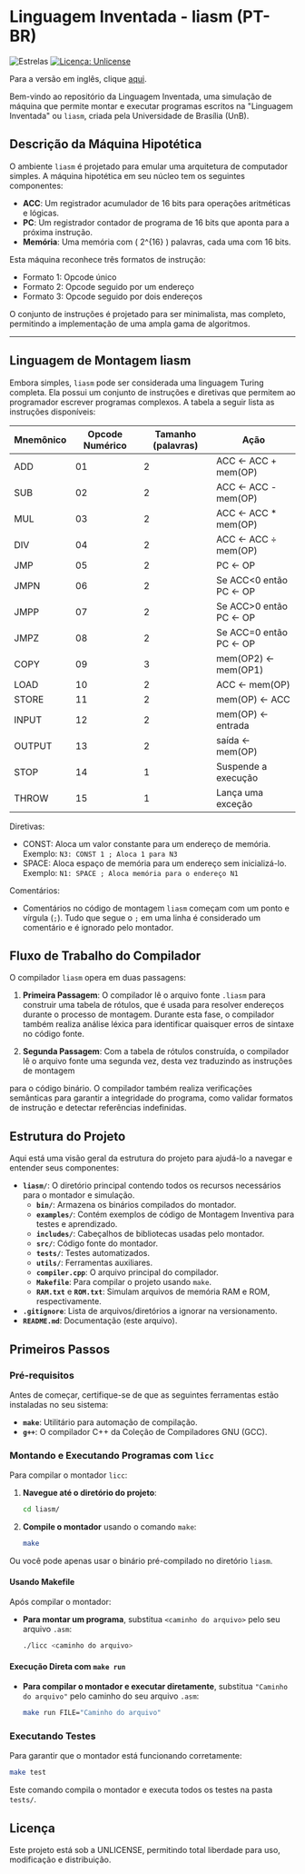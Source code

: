# Linguagem Inventada - liasm (PT-BR)

![Estrelas](https://img.shields.io/github/stars/yantavares/paineis-do-carmo)
[![Licença: Unlicense](https://img.shields.io/badge/license-Unlicense-blue.svg)](http://unlicense.org/)

Para a versão em inglês, clique [aqui](README.md).

Bem-vindo ao repositório da Linguagem Inventada, uma simulação de máquina que permite montar e executar programas escritos na "Linguagem Inventada" ou `liasm`, criada pela Universidade de Brasília (UnB).

## Descrição da Máquina Hipotética

O ambiente `liasm` é projetado para emular uma arquitetura de computador simples. A máquina hipotética em seu núcleo tem os seguintes componentes:

- **ACC**: Um registrador acumulador de 16 bits para operações aritméticas e lógicas.
- **PC**: Um registrador contador de programa de 16 bits que aponta para a próxima instrução.
- **Memória**: Uma memória com \( 2^{16} \) palavras, cada uma com 16 bits.

Esta máquina reconhece três formatos de instrução:

- Formato 1: Opcode único
- Formato 2: Opcode seguido por um endereço
- Formato 3: Opcode seguido por dois endereços

O conjunto de instruções é projetado para ser minimalista, mas completo, permitindo a implementação de uma ampla gama de algoritmos.

---

## Linguagem de Montagem liasm

Embora simples, `liasm` pode ser considerada uma linguagem Turing completa. Ela possui um conjunto de instruções e diretivas que permitem ao programador escrever programas complexos. A tabela a seguir lista as instruções disponíveis:

| Mnemônico | Opcode Numérico | Tamanho (palavras) | Ação                    |
| --------- | --------------- | ------------------ | ----------------------- |
| ADD       | 01              | 2                  | ACC <- ACC + mem(OP)    |
| SUB       | 02              | 2                  | ACC <- ACC - mem(OP)    |
| MUL       | 03              | 2                  | ACC <- ACC \* mem(OP)   |
| DIV       | 04              | 2                  | ACC <- ACC ÷ mem(OP)    |
| JMP       | 05              | 2                  | PC <- OP                |
| JMPN      | 06              | 2                  | Se ACC<0 então PC <- OP |
| JMPP      | 07              | 2                  | Se ACC>0 então PC <- OP |
| JMPZ      | 08              | 2                  | Se ACC=0 então PC <- OP |
| COPY      | 09              | 3                  | mem(OP2) <- mem(OP1)    |
| LOAD      | 10              | 2                  | ACC <- mem(OP)          |
| STORE     | 11              | 2                  | mem(OP) <- ACC          |
| INPUT     | 12              | 2                  | mem(OP) <- entrada      |
| OUTPUT    | 13              | 2                  | saída <- mem(OP)        |
| STOP      | 14              | 1                  | Suspende a execução     |
| THROW     | 15              | 1                  | Lança uma exceção       |

Diretivas:

- CONST: Aloca um valor constante para um endereço de memória.
  Exemplo: `N3: CONST 1 ; Aloca 1 para N3`
- SPACE: Aloca espaço de memória para um endereço sem inicializá-lo.
  Exemplo: `N1: SPACE ; Aloca memória para o endereço N1`

Comentários:

- Comentários no código de montagem `liasm` começam com um ponto e vírgula (`;`).
  Tudo que segue o `;` em uma linha é considerado um comentário e é ignorado pelo montador.

## Fluxo de Trabalho do Compilador

O compilador `liasm` opera em duas passagens:

1. **Primeira Passagem**: O compilador lê o arquivo fonte `.liasm` para construir uma tabela de rótulos, que é usada para resolver endereços durante o processo de montagem. Durante esta fase, o compilador também realiza análise léxica para identificar quaisquer erros de sintaxe no código fonte.

2. **Segunda Passagem**: Com a tabela de rótulos construída, o compilador lê o arquivo fonte uma segunda vez, desta vez traduzindo as instruções de montagem

para o código binário. O compilador também realiza verificações semânticas para garantir a integridade do programa, como validar formatos de instrução e detectar referências indefinidas.

## Estrutura do Projeto

Aqui está uma visão geral da estrutura do projeto para ajudá-lo a navegar e entender seus componentes:

- **`liasm/`**: O diretório principal contendo todos os recursos necessários para o montador e simulação.
  - **`bin/`**: Armazena os binários compilados do montador.
  - **`examples/`**: Contém exemplos de código de Montagem Inventiva para testes e aprendizado.
  - **`includes/`**: Cabeçalhos de bibliotecas usadas pelo montador.
  - **`src/`**: Código fonte do montador.
  - **`tests/`**: Testes automatizados.
  - **`utils/`**: Ferramentas auxiliares.
  - **`compiler.cpp`**: O arquivo principal do compilador.
  - **`Makefile`**: Para compilar o projeto usando `make`.
  - **`RAM.txt`** e **`ROM.txt`**: Simulam arquivos de memória RAM e ROM, respectivamente.
- **`.gitignore`**: Lista de arquivos/diretórios a ignorar na versionamento.
- **`README.md`**: Documentação (este arquivo).

## Primeiros Passos

### Pré-requisitos

Antes de começar, certifique-se de que as seguintes ferramentas estão instaladas no seu sistema:

- **`make`**: Utilitário para automação de compilação.
- **`g++`**: O compilador C++ da Coleção de Compiladores GNU (GCC).

### Montando e Executando Programas com `licc`

Para compilar o montador `licc`:

1. **Navegue até o diretório do projeto**:

   ```bash
   cd liasm/
   ```

2. **Compile o montador** usando o comando `make`:

   ```bash
   make
   ```

Ou você pode apenas usar o binário pré-compilado no diretório `liasm`.

#### Usando Makefile

Após compilar o montador:

- **Para montar um programa**, substitua `<caminho do arquivo>` pelo seu arquivo `.asm`:

  ```bash
  ./licc <caminho do arquivo>
  ```

#### Execução Direta com `make run`

- **Para compilar o montador e executar diretamente**, substitua `"Caminho do arquivo"` pelo caminho do seu arquivo `.asm`:

  ```bash
  make run FILE="Caminho do arquivo"
  ```

### Executando Testes

Para garantir que o montador está funcionando corretamente:

```bash
make test
```

Este comando compila o montador e executa todos os testes na pasta `tests/`.

## Licença

Este projeto está sob a UNLICENSE, permitindo total liberdade para uso, modificação e distribuição.
